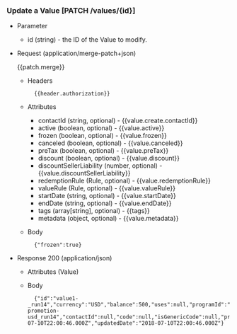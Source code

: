 ### Update a Value [PATCH /values/{id}]

+ Parameter
    + id (string) - the ID of the Value to modify.

+ Request (application/merge-patch+json)

    {{patch.merge}}

    + Headers
    
            {{header.authorization}}

    + Attributes
        + contactId (string, optional) - {{value.create.contactId}}
        + active (boolean, optional) - {{value.active}}
        + frozen (boolean, optional) - {{value.frozen}}
        + canceled (boolean, optional) - {{value.canceled}}
        + preTax (boolean, optional) - {{value.preTax}}
        + discount (boolean, optional) - {{value.discount}}
        + discountSellerLiability (number, optional) - {{value.discountSellerLiability}}
        + redemptionRule (Rule, optional) - {{value.redemptionRule}}
        + valueRule (Rule, optional) - {{value.valueRule}}
        + startDate (string, optional) - {{value.startDate}}
        + endDate (string, optional) - {{value.endDate}}
        + tags (array[string], optional) - {{tags}}
        + metadata (object, optional) - {{value.metadata}}
        
    + Body
    
            {"frozen":true}
    
+ Response 200 (application/json)
    + Attributes (Value)

    + Body
    
            {"id":"value1-_run14","currency":"USD","balance":500,"uses":null,"programId":"spring-promotion-usd_run14","contactId":null,"code":null,"isGenericCode":null,"pretax":true,"active":true,"canceled":false,"frozen":true,"discount":true,"discountSellerLiability":null,"redemptionRule":null,"valueRule":null,"startDate":null,"endDate":null,"metadata":null,"createdDate":"2018-07-10T22:00:46.000Z","updatedDate":"2018-07-10T22:00:46.000Z"}
